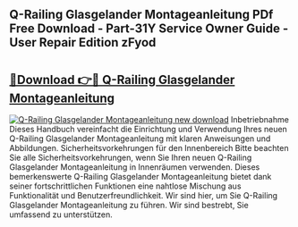 ## Q-Railing Glasgelander Montageanleitung PDf Free Download - Part-31Y Service Owner Guide - User Repair Edition zFyod

# <h2><a href="http://df6dbg.blite.top/?on=Q-Railing+Glasgelander+Montageanleitung">🔗Download 👉🔴 Q-Railing Glasgelander Montageanleitung</a></h2>

[![Q-Railing Glasgelander Montageanleitung new download](https://i.imgur.com/lujVjoI.png)](http://df6dbg.blite.top/?on=Q-Railing+Glasgelander+Montageanleitung)
Inbetriebnahme Dieses Handbuch vereinfacht die Einrichtung und Verwendung Ihres neuen Q-Railing Glasgelander Montageanleitung mit klaren Anweisungen und Abbildungen. Sicherheitsvorkehrungen für den Innenbereich Bitte beachten Sie alle Sicherheitsvorkehrungen, wenn Sie Ihren neuen Q-Railing Glasgelander Montageanleitung in Innenräumen verwenden. Dieses bemerkenswerte Q-Railing Glasgelander Montageanleitung bietet dank seiner fortschrittlichen Funktionen eine nahtlose Mischung aus Funktionalität und Benutzerfreundlichkeit. Wir sind hier, um Sie Q-Railing Glasgelander Montageanleitung zu führen. Wir sind bestrebt, Sie umfassend zu unterstützen.
